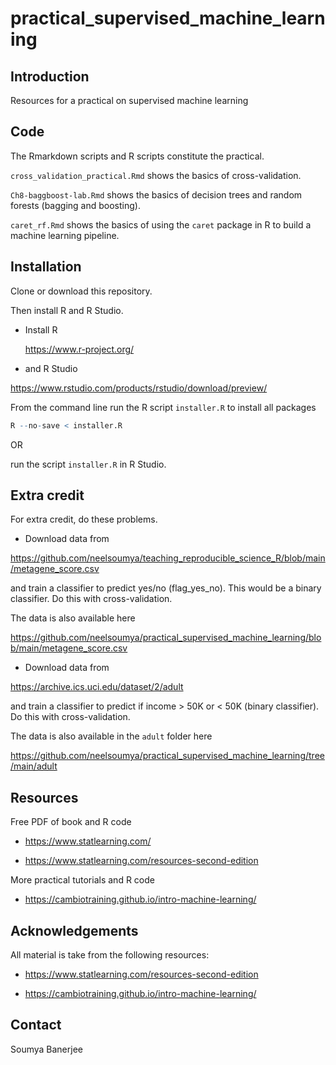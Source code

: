 # practical_supervised_machine_learning

## Introduction

Resources for a practical on supervised machine learning


## Code

The Rmarkdown scripts and R scripts constitute the practical.

`cross_validation_practical.Rmd` shows the basics of cross-validation.

`Ch8-baggboost-lab.Rmd` shows the basics of decision trees and random forests (bagging and boosting).

`caret_rf.Rmd` shows the basics of using the `caret` package in R to build a machine learning pipeline.

## Installation

Clone or download this repository. 

Then install R and R Studio. 

* Install R

    https://www.r-project.org/

* and R Studio

https://www.rstudio.com/products/rstudio/download/preview/


From the command line run the R script `installer.R` to install all packages

```R
R --no-save < installer.R
```

OR

run the script `installer.R` in R Studio.


## Extra credit

For extra credit, do these problems.

* Download data from

https://github.com/neelsoumya/teaching_reproducible_science_R/blob/main/metagene_score.csv

and train a classifier to predict yes/no (flag_yes_no). This would be a binary classifier. Do this with cross-validation.

The data is also available here

https://github.com/neelsoumya/practical_supervised_machine_learning/blob/main/metagene_score.csv

* Download data from

https://archive.ics.uci.edu/dataset/2/adult

and train a classifier to predict if income > 50K or < 50K (binary classifier). Do this with cross-validation.

The data is also available in the `adult` folder here

https://github.com/neelsoumya/practical_supervised_machine_learning/tree/main/adult


## Resources

Free PDF of book and R code 

* https://www.statlearning.com/

* https://www.statlearning.com/resources-second-edition


More practical tutorials and R code

* https://cambiotraining.github.io/intro-machine-learning/


## Acknowledgements

All material is take from the following resources:

* https://www.statlearning.com/resources-second-edition

* https://cambiotraining.github.io/intro-machine-learning/



## Contact

Soumya Banerjee
